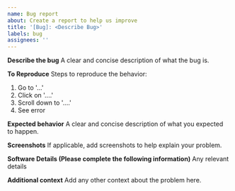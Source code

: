 ```yaml
---
name: Bug report
about: Create a report to help us improve
title: '[Bug]: <Describe Bug>'
labels: bug
assignees: ''
---
```


**Describe the bug**
A clear and concise description of what the bug is.

**To Reproduce**
Steps to reproduce the behavior:

1. Go to '...'
2. Click on '....'
3. Scroll down to '....'
4. See error

**Expected behavior**
A clear and concise description of what you expected to happen.

**Screenshots**
If applicable, add screenshots to help explain your problem.

**Software Details (Please complete the following information)**
Any relevant details

**Additional context**
Add any other context about the problem here.
